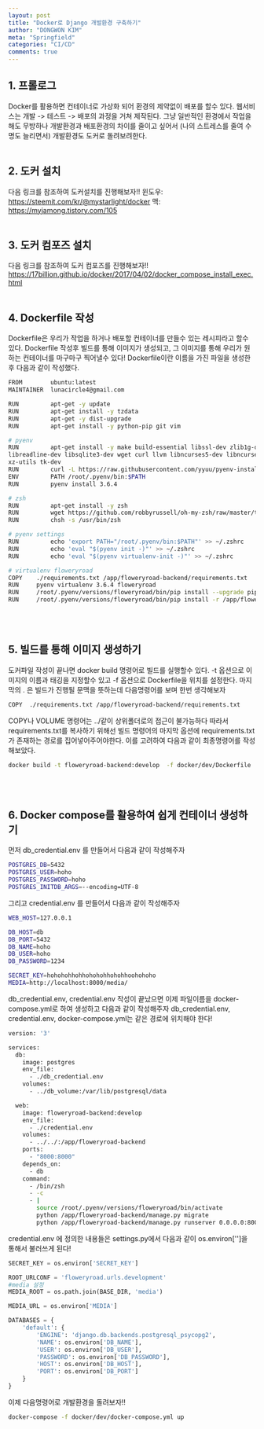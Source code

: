 ```yaml
---
layout: post
title: "Docker로 Django 개발환경 구축하기"
author: "DONGWON KIM"
meta: "Springfield"
categories: "CI/CD"
comments: true
---
```


## 1. 프롤로그
Docker를 활용하면 컨테이너로 가상화 되어 환경의 제약없이 배포를 할수 있다.
웹서비스는 개발 -> 테스트 -> 배포의 과정을 거쳐 제작된다.
그냥 일반적인 환경에서 작업을 해도 무방하나 개발환경과 배포환경의 차이를 줄이고 싶어서
(나의 스트레스를 줄여 수명도 늘리면서) 개발환경도 도커로 돌려보려한다.
<br><br>

## 2. 도커 설치
다음 링크를 참조하여 도커설치를 진행해보자!!
윈도우: https://steemit.com/kr/@mystarlight/docker
맥: https://myjamong.tistory.com/105
<br><br>

## 3. 도커 컴포즈 설치
다음 링크를 참조하여 도커 컴포즈를 진행해보자!!
https://17billion.github.io/docker/2017/04/02/docker_compose_install_exec.html
<br><br>

## 4. Dockerfile 작성
Dockerfile은 우리가 작업을 하거나 배포할 컨테이너를 만들수 있는 레시피라고 할수 있다.
Dockerfile 작성후 빌드를 통해 이미지가 생성되고, 그 이미지를 통해 우리가 원하는 컨테이너를 
마구마구 찍어낼수 있다!
Dockerfile이란 이름을 가진 파일을 생성한후 다음과 같이 작성했다. 
```bash
FROM        ubuntu:latest
MAINTAINER  lunacircle4@gmail.com

RUN         apt-get -y update
RUN         apt-get install -y tzdata
RUN         apt-get -y dist-upgrade
RUN         apt-get install -y python-pip git vim

# pyenv
RUN         apt-get install -y make build-essential libssl-dev zlib1g-dev libbz2-dev \
libreadline-dev libsqlite3-dev wget curl llvm libncurses5-dev libncursesw5-dev \
xz-utils tk-dev
RUN         curl -L https://raw.githubusercontent.com/yyuu/pyenv-installer/master/bin/pyenv-installer | bash
ENV         PATH /root/.pyenv/bin:$PATH
RUN         pyenv install 3.6.4

# zsh
RUN         apt-get install -y zsh
RUN         wget https://github.com/robbyrussell/oh-my-zsh/raw/master/tools/install.sh -O - | zsh || true
RUN         chsh -s /usr/bin/zsh

# pyenv settings
RUN         echo 'export PATH="/root/.pyenv/bin:$PATH"' >> ~/.zshrc
RUN         echo 'eval "$(pyenv init -)"' >> ~/.zshrc
RUN         echo 'eval "$(pyenv virtualenv-init -)"' >> ~/.zshrc

# virtualenv floweryroad
COPY    ./requirements.txt /app/floweryroad-backend/requirements.txt
RUN     pyenv virtualenv 3.6.4 floweryroad
RUN     /root/.pyenv/versions/floweryroad/bin/pip install --upgrade pip
RUN     /root/.pyenv/versions/floweryroad/bin/pip install -r /app/floweryroad-backend/requirements.txt 
```
<br><br>

## 5. 빌드를 통해 이미지 생성하기 
도커파일 작성이 끝나면 docker build 명령어로 빌드를 실행할수 있다.
-t 옵션으로 이미지의 이름과 태깅을 지정할수 있고 -f 옵션으로 Dockerfile을 위치를 설정한다.
마지막의 . 은 빌드가 진행될 문맥을 뜻하는데 다음명령어를 보며 한번 생각해보자
```bash
COPY  ./requirements.txt /app/floweryroad-backend/requirements.txt
```
COPY나 VOLUME 명령어는 ../같이 상위폴더로의 접근이 불가능하다 따라서 requirements.txt를 복사하기 위해선
빌드 명령어의 마지막 옵션에 requirements.txt가 존재하는 경로를 집어넣어주어야한다.
이를 고려하여 다음과 같이 최종명령어를 작성해보았다.
```bash
docker build -t floweryroad-backend:develop  -f docker/dev/Dockerfile .
```
<br><br>

## 6. Docker compose를 활용하여 쉽게 컨테이너 생성하기
먼저 db_credential.env 를 만들어서 다음과 같이 작성해주자
```bash
POSTGRES_DB=5432
POSTGRES_USER=hoho
POSTGRES_PASSWORD=hoho
POSTGRES_INITDB_ARGS=--encoding=UTF-8
```

그리고 credential.env 를 만들어서 다음과 같이 작성해주자
```bash
WEB_HOST=127.0.0.1

DB_HOST=db
DB_PORT=5432
DB_NAME=hoho
DB_USER=hoho
DB_PASSWORD=1234

SECRET_KEY=hohohohhohhohohohhohohhoohohoho
MEDIA=http://localhost:8000/media/
```

db_credential.env, credential.env 작성이 끝났으면 이제 파일이름을 docker-compose.yml로 하여 생성하고 다음과 같이 작성해주자
db_credential.env, credential.env, docker-compose.yml는 같은 경로에 위치해야 한다!

```bash
version: '3'

services:
  db:
    image: postgres
    env_file: 
      - ./db_credential.env
    volumes:
      - ../db_volume:/var/lib/postgresql/data

  web:
    image: floweryroad-backend:develop
    env_file: 
      - ./credential.env
    volumes:
      - ../../:/app/floweryroad-backend
    ports:
      - "8000:8000"
    depends_on: 
      - db
    command: 
      - /bin/zsh
      - -c
      - |
        source /root/.pyenv/versions/floweryroad/bin/activate
        python /app/floweryroad-backend/manage.py migrate
        python /app/floweryroad-backend/manage.py runserver 0.0.0.0:8000
```

credential.env 에 정의한 내용들은 settings.py에서 다음과 같이 
os.environ['']을 통해서 불러쓰게 된다!
```python
SECRET_KEY = os.environ['SECRET_KEY']

ROOT_URLCONF = 'floweryroad.urls.development'
#media 설정
MEDIA_ROOT = os.path.join(BASE_DIR, 'media')

MEDIA_URL = os.environ['MEDIA']

DATABASES = {
    'default': {
        'ENGINE': 'django.db.backends.postgresql_psycopg2',
        'NAME': os.environ['DB_NAME'],
        'USER': os.environ['DB_USER'],
        'PASSWORD': os.environ['DB_PASSWORD'],
        'HOST': os.environ['DB_HOST'],
        'PORT': os.environ['DB_PORT']
    }
}

```

이제 다음명령어로 개발환경을 돌려보자!!
```bash 
docker-compose -f docker/dev/docker-compose.yml up
```